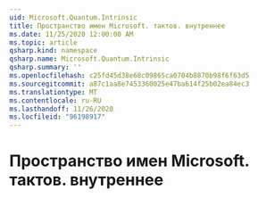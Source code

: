 ```yaml
---
uid: Microsoft.Quantum.Intrinsic
title: Пространство имен Microsoft. тактов. внутреннее
ms.date: 11/25/2020 12:00:00 AM
ms.topic: article
qsharp.kind: namespace
qsharp.name: Microsoft.Quantum.Intrinsic
qsharp.summary: ''
ms.openlocfilehash: c25fd45d38e68c09865ca0704b8870b98f6f63d5
ms.sourcegitcommit: a87c1aa8e7453360025e47ba614f25b02ea84ec3
ms.translationtype: MT
ms.contentlocale: ru-RU
ms.lasthandoff: 11/26/2020
ms.locfileid: "96198917"
---
```

# <a name="microsoftquantumintrinsic-namespace"></a>Пространство имен Microsoft. тактов. внутреннее



